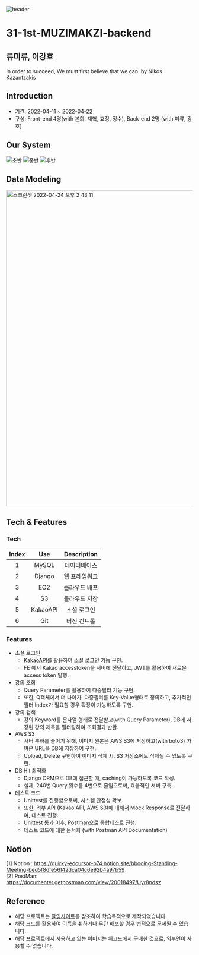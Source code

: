 ![header](https://capsule-render.vercel.app/api?type=wave&color=auto&height=300&section=header&text=BBooing%20&fontSize=90)
# 31-1st-MUZIMAKZI-backend
## 류미류, 이강호
In order to succeed, We must first believe that we can. by Nikos Kazantzakis

## Introduction
- 기간: 2022-04-11 ~ 2022-04-22
- 구성: Front-end 4명(with 본희, 재혁, 효정, 정수), Back-end 2명 (with 미류, 강호)

## Our System
![초반](https://user-images.githubusercontent.com/91510831/164958293-42e72cdf-2c3e-407b-a7fa-ec662bb2e327.gif)
![중반](https://user-images.githubusercontent.com/91510831/164958302-b9c0b99b-1417-478a-aa06-8525724763b5.gif)
![후반](https://user-images.githubusercontent.com/91510831/164958305-2b386973-3ac5-4405-843c-8b9b72394ef0.gif)

## Data Modeling
<img width="851" alt="스크린샷 2022-04-24 오후 2 43 11" src="https://user-images.githubusercontent.com/91510831/164958343-2a3bf5a5-71da-44e2-b5b8-7b3c732a8f54.png">

## Tech & Features
### Tech
|Index|Use|Description|
|:---:|:---:|:---:|
|1|MySQL|데이터베이스|
|2|Django|웹 프레임워크|
|3|EC2|클라우드 배포|
|4|S3|클라우드 저장|
|5|KakaoAPI|소셜 로그인|
|6|Git|버전 컨트롤|

### Features
- 소셜 로그인
    - [KakaoAPI](https://developers.kakao.com/)를 활용하여 소셜 로그인 기능 구현.
    - FE 에서 Kakao accesstoken을 서버에 전달하고, JWT를 활용하여 새로운 access token 발행.
- 강의 조회
    - Query Parameter를 활용하여 다중필터 기능 구현.
    - 또한, Q객체에서 더 나아가, 다중필터를 Key-Value형태로 정의하고, 추가적인 필터 Index가 필요할 경우 확장이 가능하도록 구현.
- 강의 검색
    - 강의 Keyword를 문자열 형태로 전달받고(with Query Parameter), DB에 저장된 강의 제목을 필터링하여 조회결과 반환.
- AWS S3 
    - 서버 부하를 줄이기 위해, 이미지 원본은 AWS S3에 저장하고(with boto3) 가벼운 URL을 DB에 저장하여 구현.
    - Upload, Delete 구현하여 이미지 삭제 시, S3 저장소에도 삭제될 수 있도록 구현.
- DB Hit 최적화
    - Django ORM으로 DB에 접근할 때, caching이 가능하도록 코드 작성.
    - 실제, 240번 Query 횟수를 4번으로 줄임으로써, 효율적인 서버 구축.
- 테스트 코드
    - Unittest를 진행함으로써, 시스템 안정성 확보.
    - 또한, 외부 API (Kakao API, AWS S3)에 대해서 Mock Response로 전달하여, 테스트 진행.
    - Unittest 통과 이후, Postman으로 통합테스트 진행.
    - 테스트 코드에 대한 문서화 (with Postman API Documentation)


## Notion
[1] Notion : https://quirky-eocursor-b74.notion.site/bbooing-Standing-Meeting-bed5f8dfe56f42dca04c6e92b4a97b59 <br>
[2] PostMan: https://documenter.getpostman.com/view/20018497/Uyr8ndsz

## Reference
- 해당 프로젝트는 [탈잉사이트](https://taling.me/?utm_source=google&utm_medium=cpc&utm_campaign=p2p&utm_content=pc_%EB%B8%8C%EB%9E%9C%EB%93%9C_00.%EC%9D%BC%EB%B0%98&utm_term=%ED%83%88%EC%9E%89&gclid=CjwKCAjwx46TBhBhEiwArA_DjNhbnjzjYyzERizl8zjsFwD3I8asbAkPDnjRL7h-Et2Axx62f2NFHRoCGo0QAvD_BwE)를 참조하여 학습목적으로 제작되었습니다.
- 해당 코드를 활용하여 이득을 취하거나 무단 배포할 경우 법적으로 문제될 수 있습니다.
- 해당 프로젝트에서 사용하고 있는 이미지는 위코드에서 구매한 것으로, 외부인이 사용할 수 없습니다.
